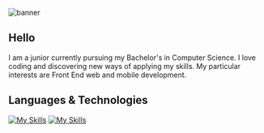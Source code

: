 
![banner](https://user-images.githubusercontent.com/90886567/189556284-14268fca-3606-4877-aaa9-91407e243d71.png)

## Hello
I am a junior currently pursuing my Bachelor's in Computer Science. I love coding and discovering new ways of applying my skills.
My particular interests are Front End web and mobile development. 

## Languages & Technologies
[![My Skills](https://skillicons.dev/icons?i=html,css,js,python,java,kotlin)](https://skillicons.dev)
[![My Skills](https://skillicons.dev/icons?i=nodejs,jquery,react,qt,mongodb,firebase,ae)](https://skillicons.dev)
